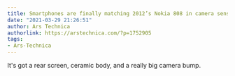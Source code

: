 ```yaml
---
title: Smartphones are finally matching 2012’s Nokia 808 in camera sensor size
date: "2021-03-29 21:26:51"
author: Ars Technica
authorlink: https://arstechnica.com/?p=1752905
tags:
- Ars-Technica
---
```

It's got a rear screen, ceramic body, and a really big camera bump.